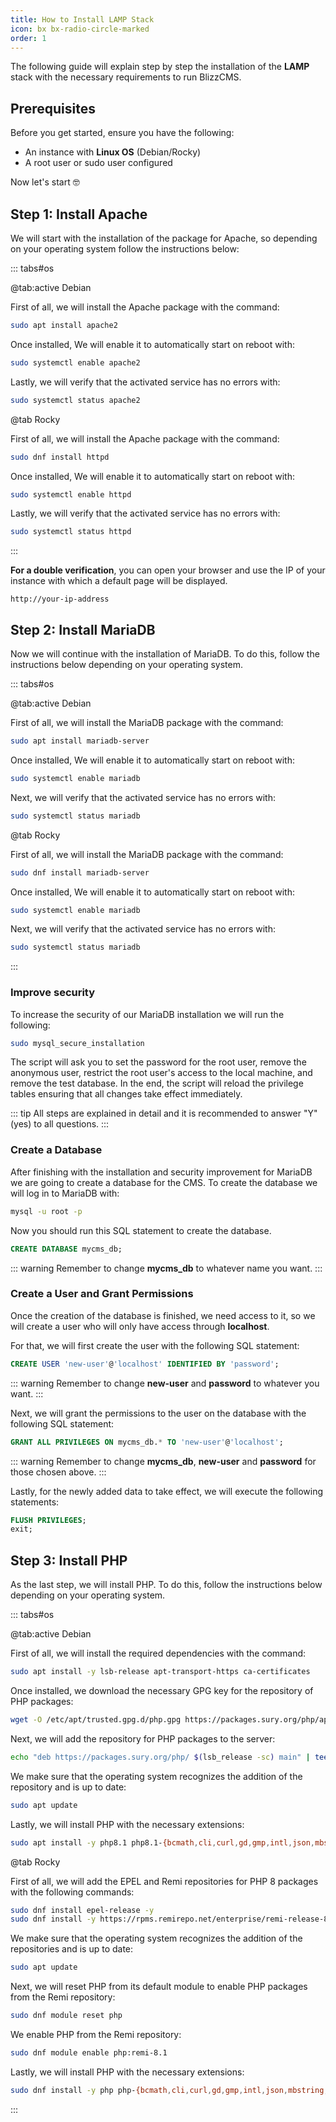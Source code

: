 ```yaml
---
title: How to Install LAMP Stack
icon: bx bx-radio-circle-marked
order: 1
---
```


The following guide will explain step by step the installation of the **LAMP** stack with the necessary requirements to run BlizzCMS.

## Prerequisites

Before you get started, ensure you have the following:

- An instance with **Linux OS** (Debian/Rocky)
- A root user or sudo user configured

Now let's start :nerd_face:

## Step 1: Install Apache

We will start with the installation of the package for Apache, so depending on your operating system follow the instructions below:

::: tabs#os

@tab:active Debian

First of all, we will install the Apache package with the command:

```bash
sudo apt install apache2
```

Once installed, We will enable it to automatically start on reboot with:

```bash
sudo systemctl enable apache2
```

Lastly, we will verify that the activated service has no errors with:

```bash
sudo systemctl status apache2
```

@tab Rocky

First of all, we will install the Apache package with the command:

```bash
sudo dnf install httpd
```

Once installed, We will enable it to automatically start on reboot with:

```bash
sudo systemctl enable httpd
```

Lastly, we will verify that the activated service has no errors with:

```bash
sudo systemctl status httpd
```

:::

**For a double verification**, you can open your browser and use the IP of your instance with which a default page will be displayed.

```
http://your-ip-address
```

## Step 2: Install MariaDB

Now we will continue with the installation of MariaDB. To do this, follow the instructions below depending on your operating system.

::: tabs#os

@tab:active Debian

First of all, we will install the MariaDB package with the command:

```bash
sudo apt install mariadb-server
```

Once installed, We will enable it to automatically start on reboot with:

```bash
sudo systemctl enable mariadb
```

Next, we will verify that the activated service has no errors with:

```bash
sudo systemctl status mariadb
```

@tab Rocky

First of all, we will install the MariaDB package with the command:

```bash
sudo dnf install mariadb-server
```

Once installed, We will enable it to automatically start on reboot with:

```bash
sudo systemctl enable mariadb
```

Next, we will verify that the activated service has no errors with:

```bash
sudo systemctl status mariadb
```

:::

### Improve security

To increase the security of our MariaDB installation we will run the following:

```bash
sudo mysql_secure_installation
```

The script will ask you to set the password for the root user, remove the anonymous user, restrict the root user's access to the local machine, and remove the test database. In the end, the script will reload the privilege tables ensuring that all changes take effect immediately.

::: tip
All steps are explained in detail and it is recommended to answer "Y" (yes) to all questions.
:::

### Create a Database

After finishing with the installation and security improvement for MariaDB we are going to create a database for the CMS. To create the database we will log in to MariaDB with:

```bash
mysql -u root -p
```

Now you should run this SQL statement to create the database.

```sql
CREATE DATABASE mycms_db;
```

::: warning
Remember to change **mycms_db** to whatever name you want.
:::

### Create a User and Grant Permissions

Once the creation of the database is finished, we need access to it, so we will create a user who will only have access through **localhost**.

For that, we will first create the user with the following SQL statement:

```sql
CREATE USER 'new-user'@'localhost' IDENTIFIED BY 'password';
```

::: warning
Remember to change **new-user** and **password** to whatever you want.
:::

Next, we will grant the permissions to the user on the database with the following SQL statement:

```sql
GRANT ALL PRIVILEGES ON mycms_db.* TO 'new-user'@'localhost';
```

::: warning
Remember to change **mycms_db**, **new-user** and **password** for those chosen above.
:::

Lastly, for the newly added data to take effect, we will execute the following statements:

```sql
FLUSH PRIVILEGES;
exit;
```

## Step 3: Install PHP

As the last step, we will install PHP. To do this, follow the instructions below depending on your operating system.

::: tabs#os

@tab:active Debian

First of all, we will install the required dependencies with the command:

```bash
sudo apt install -y lsb-release apt-transport-https ca-certificates
```

Once installed, we download the necessary GPG key for the repository of PHP packages:

```bash
wget -O /etc/apt/trusted.gpg.d/php.gpg https://packages.sury.org/php/apt.gpg
```

Next, we will add the repository for PHP packages to the server:

```bash
echo "deb https://packages.sury.org/php/ $(lsb_release -sc) main" | tee /etc/apt/sources.list.d/php.list
```

We make sure that the operating system recognizes the addition of the repository and is up to date:

```bash
sudo apt update
```

Lastly, we will install PHP with the necessary extensions:

```bash
sudo apt install -y php8.1 php8.1-{bcmath,cli,curl,gd,gmp,intl,json,mbstring,mysqlnd,openssl,soap,xml,zip}
```

@tab Rocky

First of all, we will add the EPEL and Remi repositories for PHP 8 packages with the following commands:

```bash
sudo dnf install epel-release -y
sudo dnf install -y https://rpms.remirepo.net/enterprise/remi-release-8.rpm
```

We make sure that the operating system recognizes the addition of the repositories and is up to date:

```bash
sudo apt update
```

Next, we will reset PHP from its default module to enable PHP packages from the Remi repository:

```bash
sudo dnf module reset php
```

We enable PHP from the Remi repository:

```bash
sudo dnf module enable php:remi-8.1
```

Lastly, we will install PHP with the necessary extensions:

```bash
sudo dnf install -y php php-{bcmath,cli,curl,gd,gmp,intl,json,mbstring,mysqlnd,openssl,soap,xml,zip}
```

:::
